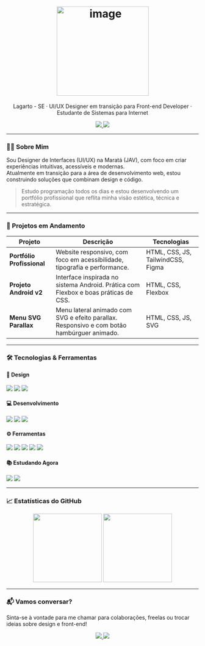 <h1 align="center"><img width="241" height="234" alt="image" src="https://github.com/user-attachments/assets/1ac4f08d-7c7e-45ef-ae9c-34a4e3ef9453" />
</h1>

<p align="center">
  Lagarto - SE · UI/UX Designer em transição para Front-end Developer · Estudante de Sistemas para Internet
</p>

<div align="center">
  <a href="https://www.linkedin.com/in/gen1nh/" target="_blank">
    <img src="https://img.shields.io/badge/LinkedIn-0A66C2?style=for-the-badge&logo=linkedin&logoColor=white" />
  </a>
  <a href="https://gen1nh.me" target="_blank">
    <img src="https://img.shields.io/badge/Portfólio-gen1nh.me-FF6F61?style=for-the-badge&logo=vercel&logoColor=white" />
  </a>
</div>

---

### 👨‍💻 Sobre Mim

Sou Designer de Interfaces (UI/UX) na Maratá (JAV), com foco em criar experiências intuitivas, acessíveis e modernas.  
Atualmente em transição para a área de desenvolvimento web, estou construindo soluções que combinam design e código.

> Estudo programação todos os dias e estou desenvolvendo um portfólio profissional que reflita minha visão estética, técnica e estratégica.

---

### 🚀 Projetos em Andamento

| Projeto | Descrição | Tecnologias |
|--------|------------|-------------|
| **Portfólio Profissional** | Website responsivo, com foco em acessibilidade, tipografia e performance. | HTML, CSS, JS, TailwindCSS, Figma |
| **Projeto Android v2** | Interface inspirada no sistema Android. Prática com Flexbox e boas práticas de CSS. | HTML, CSS, Flexbox |
| **Menu SVG Parallax** | Menu lateral animado com SVG e efeito parallax. Responsivo e com botão hambúrguer animado. | HTML, CSS, JS, SVG |

---

### 🛠️ Tecnologias & Ferramentas

#### 🎨 Design
<p align="left">
  <img src="https://img.shields.io/badge/Figma-%23F24E1E?style=for-the-badge&logo=figma&logoColor=white" />
  <img src="https://img.shields.io/badge/Adobe%20Photoshop-31A8FF?style=for-the-badge&logo=adobephotoshop&logoColor=white" />
  <img src="https://img.shields.io/badge/Adobe%20Illustrator-FF9A00?style=for-the-badge&logo=adobeillustrator&logoColor=white" />
</p>

#### 💻 Desenvolvimento
<p align="left">
  <img src="https://img.shields.io/badge/HTML5-E44D26?style=for-the-badge&logo=html5&logoColor=white" />
  <img src="https://img.shields.io/badge/CSS3-1572B6?style=for-the-badge&logo=css3&logoColor=white" />
  <img src="https://img.shields.io/badge/JavaScript-F7DF1E?style=for-the-badge&logo=javascript&logoColor=black" />
</p>

#### ⚙️ Ferramentas
<p align="left">
  <img src="https://img.shields.io/badge/Git-F05032?style=for-the-badge&logo=git&logoColor=white" />
  <img src="https://img.shields.io/badge/GitHub-181717?style=for-the-badge&logo=github&logoColor=white" />
  <img src="https://img.shields.io/badge/VSCode-007ACC?style=for-the-badge&logo=visualstudiocode&logoColor=white" />
  <img src="https://img.shields.io/badge/ZSH-%2300BFA5?style=for-the-badge&logo=gnubash&logoColor=white" />
  <img src="https://img.shields.io/badge/Linux-333333?style=for-the-badge&logo=linux&logoColor=white" />
</p>

#### 📚 Estudando Agora
<p align="left">
  <img src="https://img.shields.io/badge/React-61DAFB?style=for-the-badge&logo=react&logoColor=black" />
  <img src="https://img.shields.io/badge/Python-3776AB?style=for-the-badge&logo=python&logoColor=white" />
</p>

---

### 📈 Estatísticas do GitHub

<div align="center">
  <img height="180em" src="https://github-readme-stats.vercel.app/api?username=gen1nh&show_icons=true&theme=radical" />
  <img height="180em" src="https://github-readme-stats.vercel.app/api/top-langs/?username=gen1nh&layout=compact&theme=radical"/>
</div>

---

### 📬 Vamos conversar?

Sinta-se à vontade para me chamar para colaborações, freelas ou trocar ideias sobre design e front-end!

<div align="center">
  <a href="https://www.linkedin.com/in/gen1nh/" target="_blank">
    <img src="https://img.shields.io/badge/Conectar no LinkedIn-0A66C2?style=for-the-badge&logo=linkedin&logoColor=white" />
  </a>
  <a href="mailto:geninho@email.com" target="_blank">
    <img src="https://img.shields.io/badge/Enviar Email-EA4335?style=for-the-badge&logo=gmail&logoColor=white" />
  </a>
</div>


